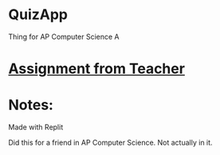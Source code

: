 # QuizApp
Thing for AP Computer Science A

# [Assignment from Teacher](../main/Assignment)

# Notes:

Made with Replit

Did this for a friend in AP Computer Science. Not actually in it.

